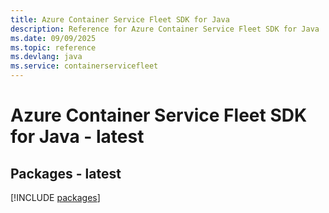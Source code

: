 ```yaml
---
title: Azure Container Service Fleet SDK for Java
description: Reference for Azure Container Service Fleet SDK for Java
ms.date: 09/09/2025
ms.topic: reference
ms.devlang: java
ms.service: containerservicefleet
---
```

# Azure Container Service Fleet SDK for Java - latest
## Packages - latest
[!INCLUDE [packages](container-service-fleet-index.md)]
